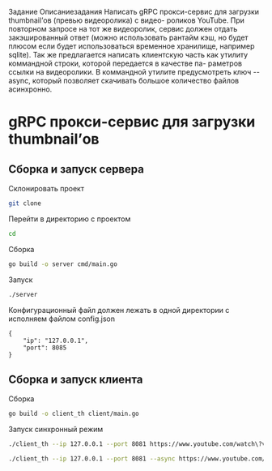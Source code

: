 Задание
Описаниезадания
Написать gRPC прокси-сервис для загрузки thumbnail’ов (превью видеоролика) c видео-
роликов YouTube. При повторном запросе на тот же видеоролик, сервис должен отдать
закэшированный ответ (можно использовать рантайм кэш, но будет плюсом если будет
использоваться временное хранилище, например sqlite). Так же предлагается написать
клиентскую часть как утилиту коммандной строки, которой передается в качестве па-
раметров ссылки на видеоролики. В коммандной утилите предусмотреть ключ --async,
который позволяет скачивать большое количество файлов асинхронно.

#  gRPC прокси-сервис для загрузки thumbnail’ов

## Сборка и запуск сервера
Склонировать проект
```bash
git clone 
```

Перейти в директорию с проектом 
```bash
cd 
```

Сборка
```bash
go build -o server cmd/main.go 
```
Запуск 
```bash
./server 
```
Конфигурационный файл должен лежать в одной директории с исполняем файлом
config.json
```
{
    "ip": "127.0.0.1",
    "port": 8085
}
```

## Сборка и запуск клиента

Сборка
```bash
go build -o client_th client/main.go
```
Запуск синхронный режим
```bash
./client_th --ip 127.0.0.1 --port 8081 https://www.youtube.com/watch\?v\=LxJLuW5aUDQ https://www.youtube.com/watch\?v\=7JLefviLqek
```
```bash
./client_th --ip 127.0.0.1 --port 8081 --async https://www.youtube.com/watch\?v\=LxJLuW5aUDQ https://www.youtube.com/watch\?v\=7JLefviLqek
```